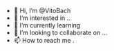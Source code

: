 - 👋 Hi, I’m @VitoBach 
- 👀 I’m interested in ..
- 🌱 I’m currently learning 
- 💞️ I’m looking to collaborate on ...
- 📫 How to reach me .

<!---
VitoBach/VitoBach is a ✨ special ✨ repository because its `README.md` (this file) appears on your GitHub profile.
You can click the Preview link to take a look at your changes.
--->

